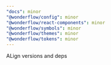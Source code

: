 ```yaml
---
"docs": minor
"@wonderflow/config": minor
"@wonderflow/react-components": minor
"@wonderflow/symbols": minor
"@wonderflow/themes": minor
"@wonderflow/tokens": minor
---
```


ALign versions and deps
